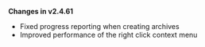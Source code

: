 **Changes in v2.4.61**

- Fixed progress reporting when creating archives
- Improved performance of the right click context menu

